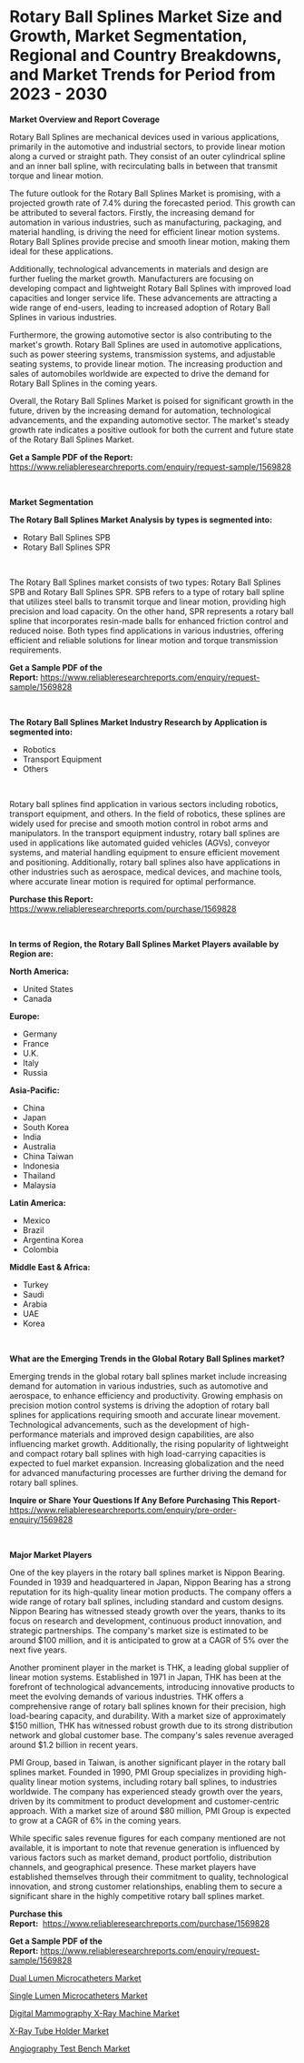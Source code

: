 <p><h1>Rotary Ball Splines Market Size and Growth, Market Segmentation, Regional and Country Breakdowns, and Market Trends for Period from 2023 -  2030</h1></p><p><strong>Market Overview and Report Coverage</strong></p>
<p><p>Rotary Ball Splines are mechanical devices used in various applications, primarily in the automotive and industrial sectors, to provide linear motion along a curved or straight path. They consist of an outer cylindrical spline and an inner ball spline, with recirculating balls in between that transmit torque and linear motion.</p><p>The future outlook for the Rotary Ball Splines Market is promising, with a projected growth rate of 7.4% during the forecasted period. This growth can be attributed to several factors. Firstly, the increasing demand for automation in various industries, such as manufacturing, packaging, and material handling, is driving the need for efficient linear motion systems. Rotary Ball Splines provide precise and smooth linear motion, making them ideal for these applications.</p><p>Additionally, technological advancements in materials and design are further fueling the market growth. Manufacturers are focusing on developing compact and lightweight Rotary Ball Splines with improved load capacities and longer service life. These advancements are attracting a wide range of end-users, leading to increased adoption of Rotary Ball Splines in various industries.</p><p>Furthermore, the growing automotive sector is also contributing to the market's growth. Rotary Ball Splines are used in automotive applications, such as power steering systems, transmission systems, and adjustable seating systems, to provide linear motion. The increasing production and sales of automobiles worldwide are expected to drive the demand for Rotary Ball Splines in the coming years.</p><p>Overall, the Rotary Ball Splines Market is poised for significant growth in the future, driven by the increasing demand for automation, technological advancements, and the expanding automotive sector. The market's steady growth rate indicates a positive outlook for both the current and future state of the Rotary Ball Splines Market.</p></p>
<p><strong>Get a Sample PDF of the Report:</strong> <a href="https://www.reliableresearchreports.com/enquiry/request-sample/1569828">https://www.reliableresearchreports.com/enquiry/request-sample/1569828</a></p>
<p>&nbsp;</p>
<p><strong>Market Segmentation</strong></p>
<p><strong>The Rotary Ball Splines Market Analysis by types is segmented into:</strong></p>
<p><ul><li>Rotary Ball Splines SPB</li><li>Rotary Ball Splines SPR</li></ul></p>
<p>&nbsp;</p>
<p><p>The Rotary Ball Splines market consists of two types: Rotary Ball Splines SPB and Rotary Ball Splines SPR. SPB refers to a type of rotary ball spline that utilizes steel balls to transmit torque and linear motion, providing high precision and load capacity. On the other hand, SPR represents a rotary ball spline that incorporates resin-made balls for enhanced friction control and reduced noise. Both types find applications in various industries, offering efficient and reliable solutions for linear motion and torque transmission requirements.</p></p>
<p><strong>Get a Sample PDF of the Report:</strong>&nbsp;<a href="https://www.reliableresearchreports.com/enquiry/request-sample/1569828">https://www.reliableresearchreports.com/enquiry/request-sample/1569828</a></p>
<p>&nbsp;</p>
<p><strong>The Rotary Ball Splines Market Industry Research by Application is segmented into:</strong></p>
<p><ul><li>Robotics</li><li>Transport Equipment</li><li>Others</li></ul></p>
<p>&nbsp;</p>
<p><p>Rotary ball splines find application in various sectors including robotics, transport equipment, and others. In the field of robotics, these splines are widely used for precise and smooth motion control in robot arms and manipulators. In the transport equipment industry, rotary ball splines are used in applications like automated guided vehicles (AGVs), conveyor systems, and material handling equipment to ensure efficient movement and positioning. Additionally, rotary ball splines also have applications in other industries such as aerospace, medical devices, and machine tools, where accurate linear motion is required for optimal performance.</p></p>
<p><strong>Purchase this Report:</strong>&nbsp; <a href="https://www.reliableresearchreports.com/purchase/1569828">https://www.reliableresearchreports.com/purchase/1569828</a></p>
<p>&nbsp;</p>
<p><strong>In terms of Region, the Rotary Ball Splines Market Players available by Region are:</strong></p>
<p>
    <p> <strong> North America: </strong>
        <ul>
            <li>United States</li>
            <li>Canada</li>
        </ul>
        </p> 
    <p> <strong> Europe: </strong>
        <ul>
            <li>Germany</li>
            <li>France</li>
            <li>U.K.</li>
            <li>Italy</li>
            <li>Russia</li>
        </ul>
        </p> 
    <p> <strong> Asia-Pacific: </strong>
        <ul>
            <li>China</li>
            <li>Japan</li>
            <li>South Korea</li>
            <li>India</li>
            <li>Australia</li>
            <li>China Taiwan</li>
            <li>Indonesia</li>
            <li>Thailand</li>
            <li>Malaysia</li>
        </ul>
        </p> 
    <p> <strong> Latin America: </strong>
        <ul>
            <li>Mexico</li>
            <li>Brazil</li>
            <li>Argentina Korea</li>
            <li>Colombia</li>
        </ul>
        </p> 
    <p> <strong> Middle East & Africa: </strong>
        <ul>
            <li>Turkey</li>
            <li>Saudi</li>
            <li>Arabia</li>
            <li>UAE</li>
            <li>Korea</li>
        </ul>
    </p>
    </p>
<p>&nbsp;</p>
<p><strong>What are the Emerging Trends in the Global Rotary Ball Splines market?</strong></p>
<p><p>Emerging trends in the global rotary ball splines market include increasing demand for automation in various industries, such as automotive and aerospace, to enhance efficiency and productivity. Growing emphasis on precision motion control systems is driving the adoption of rotary ball splines for applications requiring smooth and accurate linear movement. Technological advancements, such as the development of high-performance materials and improved design capabilities, are also influencing market growth. Additionally, the rising popularity of lightweight and compact rotary ball splines with high load-carrying capacities is expected to fuel market expansion. Increasing globalization and the need for advanced manufacturing processes are further driving the demand for rotary ball splines.</p></p>
<p><strong>Inquire or Share Your Questions If Any Before Purchasing This Report</strong>- <a href="https://www.reliableresearchreports.com/enquiry/pre-order-enquiry/1569828">https://www.reliableresearchreports.com/enquiry/pre-order-enquiry/1569828</a></p>
<p>&nbsp;</p>
<p><strong>Major Market Players</strong></p>
<p><p>One of the key players in the rotary ball splines market is Nippon Bearing. Founded in 1939 and headquartered in Japan, Nippon Bearing has a strong reputation for its high-quality linear motion products. The company offers a wide range of rotary ball splines, including standard and custom designs. Nippon Bearing has witnessed steady growth over the years, thanks to its focus on research and development, continuous product innovation, and strategic partnerships. The company's market size is estimated to be around $100 million, and it is anticipated to grow at a CAGR of 5% over the next five years.</p><p>Another prominent player in the market is THK, a leading global supplier of linear motion systems. Established in 1971 in Japan, THK has been at the forefront of technological advancements, introducing innovative products to meet the evolving demands of various industries. THK offers a comprehensive range of rotary ball splines known for their precision, high load-bearing capacity, and durability. With a market size of approximately $150 million, THK has witnessed robust growth due to its strong distribution network and global customer base. The company's sales revenue averaged around $1.2 billion in recent years.</p><p>PMI Group, based in Taiwan, is another significant player in the rotary ball splines market. Founded in 1990, PMI Group specializes in providing high-quality linear motion systems, including rotary ball splines, to industries worldwide. The company has experienced steady growth over the years, driven by its commitment to product development and customer-centric approach. With a market size of around $80 million, PMI Group is expected to grow at a CAGR of 6% in the coming years.</p><p>While specific sales revenue figures for each company mentioned are not available, it is important to note that revenue generation is influenced by various factors such as market demand, product portfolio, distribution channels, and geographical presence. These market players have established themselves through their commitment to quality, technological innovation, and strong customer relationships, enabling them to secure a significant share in the highly competitive rotary ball splines market.</p></p>
<p><strong>Purchase this Report:</strong>&nbsp;&nbsp;<a href="https://www.reliableresearchreports.com/purchase/1569828">https://www.reliableresearchreports.com/purchase/1569828</a></p>
<p></p>
<p><strong>Get a Sample PDF of the Report:</strong>&nbsp;<a href="https://www.reliableresearchreports.com/enquiry/request-sample/1569828">https://www.reliableresearchreports.com/enquiry/request-sample/1569828</a></p>
<p><p><a href="https://medium.com/@bradomar67436/dual-lumen-microcatheters-market-size-and-market-trends-complete-industry-overview-2023-to-2030-31883e8603f2">Dual Lumen Microcatheters Market</a></p><p><a href="https://medium.com/@jaremington56468/single-lumen-microcatheters-market-comprehensive-assessment-by-type-application-and-geography-88c58b220ed3">Single Lumen Microcatheters Market</a></p><p><a href="https://www.linkedin.com/pulse/digital-mammography-x-ray-machine-market-challenges-opportunities-pa8re/">Digital Mammography X-Ray Machine Market</a></p><p><a href="https://www.linkedin.com/pulse/x-ray-tube-holder-market-research-report-provides-thorough-ehwre/">X-Ray Tube Holder Market</a></p><p><a href="https://www.linkedin.com/pulse/angiography-test-bench-market-size-share-global-analysis-wnewe/">Angiography Test Bench Market</a></p></p>